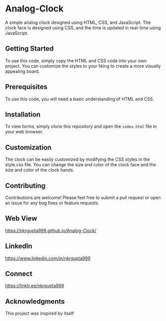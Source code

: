 # Analog-Clock
A simple analog clock designed using HTML, CSS, and JavaScript. The clock face is designed using CSS, and the time is updated in real-time using JavaScript.

## Getting Started
To use this code, simply copy the HTML and CSS code into your own project. You can customize the styles to your liking to create a more visually appealing board.

## Prerequisites
To use this code, you will need a basic understanding of HTML and CSS.

## Installation
To view forms, simply clone this repository and open the `index.html` file in your web browser.

## Customization
The clock can be easily customized by modifying the CSS styles in the style.css file. You can change the size and color of the clock face and the size and color of the clock hands.

## Contributing
Contributions are welcome! Please feel free to submit a pull request or open an issue for any bug fixes or feature requests.

## Web View
https://nkrgupta999.github.io/Analog-Clock/
## LinkedIn 
https://www.linkedin.com/in/nkrgupta999

## Connect 
https://linktr.ee/nkrgupta999

## Acknowledgments
This project was inspired by itself
